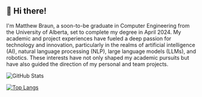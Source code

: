 ## 👋 Hi there! 
I'm Matthew Braun, a soon-to-be graduate in Computer Engineering from the University of Alberta, set to complete my degree in April 2024. My academic and project experiences have fueled a deep passion for technology and innovation, particularly in the realms of artificial intelligence (AI), natural language processing (NLP), large language models (LLMs), and robotics. These interests have not only shaped my academic pursuits but have also guided the direction of my personal and team projects.

<!-- ## 💼 Professional Experiences
Software Development and Engineering: During my internship with Alberta Electric System Operator (AESO), I dove deep into the world of energy market simulations. I crafted a Python-based model to simulate Alberta's power grid, embracing the shift towards renewable energy. Through designing UML diagrams and managing a comprehensive MS SQL database, I honed my skills in Python, database management, and data analysis, utilizing libraries like Pandas, NumPy, scikit-learn, and PySAM.

Web Development: At DevFacto, as a Software Consultant, I leveraged my expertise in C#, .NET Framework, SQL databases, React Framework, and TypeScript to develop and maintain robust web applications. Working within an agile environment, I practiced SCRUM methodologies, contributing to a team that valued collaboration, client consultation, and continuous delivery through Azure DevOps.

Technical Support and IT Solutions: My role as a Worksite Support Technician for Compugen sharpened my problem-solving skills, providing technical support to Government of Alberta employees. This position solidified my understanding of network diagnostics, hard drive recovery, and hardware troubleshooting, laying a strong foundation for my technical acumen. -->

<!-- ## 🔨 Projects

### [Seed Planting Robot [Demo Video]](https://www.youtube.com/watch?v=pulFcguEh7g)
- **Duration:** January 2023 - May 2023
- **Highlights:** Designed a three-wheeled robot to autonomously plant seeds, using LiDAR for object detection, GPS and motors for navigation, and a servo motor for seed dispensing. 
- **Technologies:** Robotics, Python, Embedded Systems

---

### [My Website [matthewbraun.ca]](https://matthewbraun.ca)
- **Duration:** August 2019 - October 2019
- **Highlights:** Developed a personal website to showcase projects and work experience. 
- **Technologies:** JavaScript, HTML/CSS, PHP

---

### [3D Printer [Photos]](https://matthewbraun.ca/projects.php#3D_Printer)
- **Duration:** January 2021 - April 2021
- **Highlights:** Constructed a 3D Delta Printer from individual parts, standing about 1 meter tall with a 25cm print diameter. 
- **Technologies:** Atmel, Simplify3D, Repetier, Pronterface, C++

---

### [Tweet Heat [Demo Video]](https://matthewbraun.ca/projects.php#Tweet_Heat)
- **Duration:** November 2018
- **Highlights:** Developed a tool in 24 hours to visualize live Tweets across North America, winning HackED Beta 2018. 
- **Technologies:** Python, Flask, SQLite, REST APIs, HTML

---

### [Virtual Realtor [Demo Video]](https://www.youtube.com/watch?v=IB98ysH1rZQ)
- **Duration:** July 2023
- **Highlights:** A ChatGPT-powered chatbot and map interface for real estate, awarded at Hack-GPT Edmonton's LLM Hackathon. 
- **Technologies:** TypeScript, React, Python, PostgreSQL, APIs

---

### [QR Score [Demo Video]](https://matthewbraun.ca/projects.php#QR_Score)
- **Duration:** January 2022 - April 2022
- **Highlights:** An Android game for scanning QR codes with online features like a leaderboard and user accounts. 
- **Technologies:** Android Studio, Java, Firebase

---

### [The Banhammer [Devpost Link]](https://devpost.com/software/the-banhammer)
- **Duration:** January 2024
- **Highlights:** A Discord bot using machine learning to remove toxic messages, winning the AltaML Challenge at HackED 2024. 
- **Technologies:** Python, Discord API, OpenAI API, JavaScript

---

### [Audio Visualizer [Demo Video]](https://matthewbraun.ca/projects.php#Audio_Visualizer)
- **Duration:** March 2019 - April 2019
- **Highlights:** Converts audio files into 3D frequency bar graphs using Fast Fourier Transform. 
- **Technologies:** C++, Qt, Algorithms, Data Visualization

---

### [Pixel.io [Github Link]](https://github.com/mjbraun95/pixel_io)
- **Duration:** December 2023
- **Highlights:** A browser-based game where players control a pixel in a 2D grid, simulating mining activity. 
- **Technologies:** HTML, CSS, JavaScript, Node.js, Phaser.js

---

### [Music Board [Demo Video]](https://matthewbraun.ca/projects.php#MusicBoard)
- **Duration:** January 2018 - April 2018
- **Highlights:** A musicboard interface using Python, C++, and ATmel ATMega2560, capable of generating various sound types and playing chords. 
- **Technologies:** Python, C++, Arduino, PySerial, hardware interfacing

--- -->


![GitHub Stats](https://github-readme-stats.vercel.app/api?username=mjbraun95&theme=radical)

[![Top Langs](https://github-readme-stats.vercel.app/api/top-langs/?username=mjbraun95&langs_count=8&theme=radical&show_icons=true)](https://github.com/mjbraun95/github-readme-stats)

